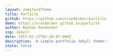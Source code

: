 ```yaml
---
layout: JamstackTheme
title: Particle
github: https://github.com/nrandecker/particle
demo: https://nrandecker.github.io/particle
author: Nathan Randecker
ssg: Jekyll
date: 2017-01-17T05:20:07.000Z
description: 'A simple portfolio Jekyll theme:'
stale: false
---
```

